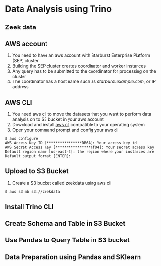 # Data Analysis using Trino
## Zeek data
## AWS account
1. You need to have an aws account with Starburst Enterprise Platform (SEP) cluster
2. Building the SEP cluster creates coordinator and worker instances
3. Any query has to be submitted to the coordinator for processing on the cluster
4. The coordinator has a host name such as *starburst.example.com*, or IP address

## AWS CLI
1. You need aws cli to move the datasets that you want to perform data analysis on to S3 bucket in your aws account
2. Download and install [aws cli](https://docs.aws.amazon.com/cli/latest/userguide/getting-started-install.html) compatible to your operating system
3. Open your command prompt and config your aws cli
```
$ aws configure
AWS Access Key ID [****************DB6A]: Your access key id
AWS Secret Access Key [****************nf04]: Your secret access key
Default region name [us-east-2]: the region where your instances are
Default output format [ENTER]:
```
## Upload to S3 Bucket
1. Create a S3 bucket called zeekdata using aws cli 
```
$ aws s3 mb s3://zeekdata
```
## Install Trino CLI
## Create Schema and Table in S3 Bucket
## Use Pandas to Query Table in S3 bucket
## Data Preparation using Pandas and SKlearn



